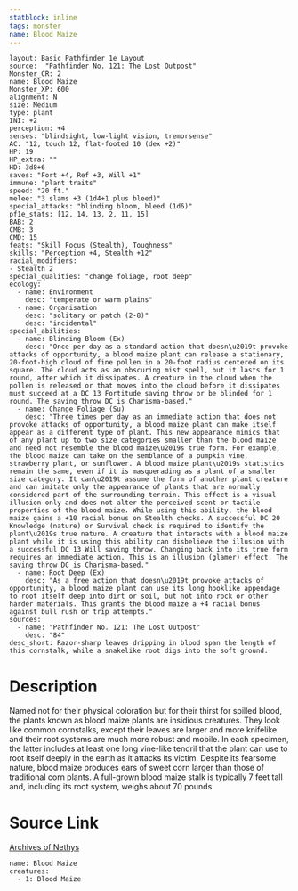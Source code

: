```yaml
---
statblock: inline
tags: monster
name: Blood Maize
---
```

```statblock
layout: Basic Pathfinder 1e Layout
source:  "Pathfinder No. 121: The Lost Outpost"
Monster_CR: 2
name: Blood Maize
Monster_XP: 600
alignment: N
size: Medium
type: plant
INI: +2
perception: +4
senses: "blindsight, low-light vision, tremorsense"
AC: "12, touch 12, flat-footed 10 (dex +2)"
HP: 19
HP_extra: ""
HD: 3d8+6
saves: "Fort +4, Ref +3, Will +1"
immune: "plant traits"
speed: "20 ft."
melee: "3 slams +3 (1d4+1 plus bleed)"
special_attacks: "blinding bloom, bleed (1d6)"
pf1e_stats: [12, 14, 13, 2, 11, 15]
BAB: 2
CMB: 3
CMD: 15
feats: "Skill Focus (Stealth), Toughness"
skills: "Perception +4, Stealth +12"
racial_modifiers:
- Stealth 2
special_qualities: "change foliage, root deep"
ecology:
  - name: Environment
    desc: "temperate or warm plains"
  - name: Organisation
    desc: "solitary or patch (2-8)"
    desc: "incidental"
special_abilities:
  - name: Blinding Bloom (Ex)
    desc: "Once per day as a standard action that doesn\u2019t provoke attacks of opportunity, a blood maize plant can release a stationary, 20-foot-high cloud of fine pollen in a 20-foot radius centered on its square. The cloud acts as an obscuring mist spell, but it lasts for 1 round, after which it dissipates. A creature in the cloud when the pollen is released or that moves into the cloud before it dissipates must succeed at a DC 13 Fortitude saving throw or be blinded for 1 round. The saving throw DC is Charisma-based."
  - name: Change Foliage (Su)
    desc: "Three times per day as an immediate action that does not provoke attacks of opportunity, a blood maize plant can make itself appear as a different type of plant. This new appearance mimics that of any plant up to two size categories smaller than the blood maize and need not resemble the blood maize\u2019s true form. For example, the blood maize can take on the semblance of a pumpkin vine, strawberry plant, or sunflower. A blood maize plant\u2019s statistics remain the same, even if it is masquerading as a plant of a smaller size category. It can\u2019t assume the form of another plant creature and can imitate only the appearance of plants that are normally considered part of the surrounding terrain. This effect is a visual illusion only and does not alter the perceived scent or tactile properties of the blood maize. While using this ability, the blood maize gains a +10 racial bonus on Stealth checks. A successful DC 20 Knowledge (nature) or Survival check is required to identify the plant\u2019s true nature. A creature that interacts with a blood maize plant while it is using this ability can disbelieve the illusion with a successful DC 13 Will saving throw. Changing back into its true form requires an immediate action. This is an illusion (glamer) effect. The saving throw DC is Charisma-based."
  - name: Root Deep (Ex)
    desc: "As a free action that doesn\u2019t provoke attacks of opportunity, a blood maize plant can use its long hooklike appendage to root itself deep into dirt or soil, but not into rock or other harder materials. This grants the blood maize a +4 racial bonus against bull rush or trip attempts."
sources:
  - name: "Pathfinder No. 121: The Lost Outpost"
    desc: "84"
desc_short: Razor-sharp leaves dripping in blood span the length of this cornstalk, while a snakelike root digs into the soft ground.
```
# Description
Named not for their physical coloration but for their thirst for spilled blood, the plants known as blood maize plants are insidious creatures. They look like common cornstalks, except their leaves are larger and more knifelike and their root systems are much more robust and mobile. In each specimen, the latter includes at least one long vine-like tendril that the plant can use to root itself deeply in the earth as it attacks its victim. Despite its fearsome nature, blood maize produces ears of sweet corn larger than those of traditional corn plants. A full-grown blood maize stalk is typically 7 feet tall and, including its root system, weighs about 70 pounds. 
# Source Link
[Archives of Nethys](https://aonprd.com/MonsterDisplay.aspx?ItemName=Blood%20Maize)
```encounter-table
name: Blood Maize
creatures:
  - 1: Blood Maize
```
